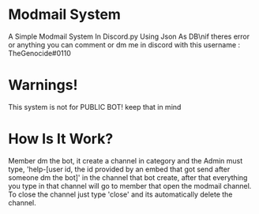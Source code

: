 # Modmail System
A Simple Modmail System In Discord.py Using Json As DB\nif theres error or anything you can comment or dm me in discord with this username : TheGenocide#0110
# Warnings!
This system is not for PUBLIC BOT! keep that in mind
# How Is It Work?
Member dm the bot, it create a channel in category and the Admin must type, 'help-[user id, the id provided by an embed that got send after someone dm the bot]' in the channel that bot create, after that everything you type in that channel will go to member that open the modmail channel. To close the channel just type 'close' and its automatically delete the channel.
